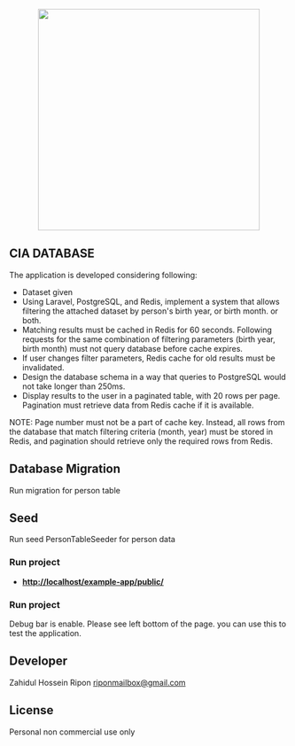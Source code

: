 <p align="center"><a href="https://laravel.com" target="_blank"><img src="https://raw.githubusercontent.com/laravel/art/master/logo-lockup/5%20SVG/2%20CMYK/1%20Full%20Color/laravel-logolockup-cmyk-red.svg" width="400"></a></p>

## CIA DATABASE 

The application is developed considering following:

- Dataset given
- Using Laravel, PostgreSQL, and Redis, implement a system that allows filtering the attached dataset by person's birth year, or birth month. or both.
- Matching results must be cached in Redis for 60 seconds. Following requests for the same combination of filtering parameters (birth year, birth month) must not query database before cache expires.
- If user changes filter parameters, Redis cache for old results must be invalidated.
- Design the database schema in a way that queries to PostgreSQL would not take longer than 250ms.
- Display results to the user in a paginated table, with 20 rows per page. Pagination must retrieve data from Redis cache if it is available.

NOTE: Page number must not be a part of cache key. Instead, all rows from the database that match filtering criteria (month, year) must be stored in Redis, and pagination should retrieve only the required rows from Redis.

## Database Migration

Run migration for person table

## Seed

Run seed PersonTableSeeder for person data

### Run project

- **[http://localhost/example-app/public/](http://localhost/example-app/public/)**

### Run project
Debug bar is enable. Please see left bottom of the page. you can use this to test the application.
## Developer
Zahidul Hossein Ripon
riponmailbox@gmail.com

## License
Personal non commercial use only
